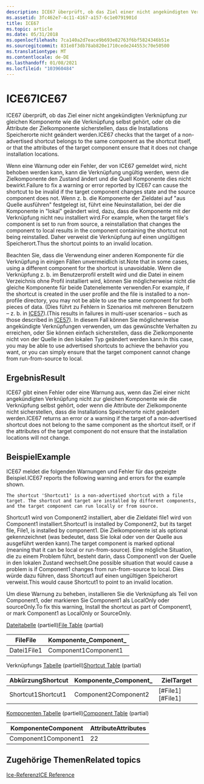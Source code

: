 ```yaml
---
description: ICE67 überprüft, ob das Ziel einer nicht angekündigten Verknüpfung zur gleichen Komponente wie die Verknüpfung selbst gehört, oder ob die Attribute der Zielkomponente sicherstellen, dass die Installations Speicherorte nicht geändert werden.
ms.assetid: 3fc462e7-4c11-4167-a157-6c1e0791901d
title: ICE67
ms.topic: article
ms.date: 05/31/2018
ms.openlocfilehash: 7ca140a2d7eace9b693e82763f6bf5824346b51e
ms.sourcegitcommit: 831e8f3db78ab820e1710cede244553c70e50500
ms.translationtype: MT
ms.contentlocale: de-DE
ms.lasthandoff: 01/08/2021
ms.locfileid: "103960484"
---
```

# <a name="ice67"></a><span data-ttu-id="5120d-103">ICE67</span><span class="sxs-lookup"><span data-stu-id="5120d-103">ICE67</span></span>

<span data-ttu-id="5120d-104">ICE67 überprüft, ob das Ziel einer nicht angekündigten Verknüpfung zur gleichen Komponente wie die Verknüpfung selbst gehört, oder ob die Attribute der Zielkomponente sicherstellen, dass die Installations Speicherorte nicht geändert werden.</span><span class="sxs-lookup"><span data-stu-id="5120d-104">ICE67 checks that the target of a non-advertised shortcut belongs to the same component as the shortcut itself, or that the attributes of the target component ensure that it does not change installation locations.</span></span>

<span data-ttu-id="5120d-105">Wenn eine Warnung oder ein Fehler, der von ICE67 gemeldet wird, nicht behoben werden kann, kann die Verknüpfung ungültig werden, wenn die Zielkomponente den Zustand ändert und die Quell Komponente dies nicht bewirkt.</span><span class="sxs-lookup"><span data-stu-id="5120d-105">Failure to fix a warning or error reported by ICE67 can cause the shortcut to be invalid if the target component changes state and the source component does not.</span></span> <span data-ttu-id="5120d-106">Wenn z. b. die Komponente der Zieldatei auf "aus Quelle ausführen" festgelegt ist, führt eine Neuinstallation, bei der die Komponente in "lokal" geändert wird, dazu, dass die Komponente mit der Verknüpfung nicht neu installiert wird.</span><span class="sxs-lookup"><span data-stu-id="5120d-106">For example, when the target file's component is set to run from source, a reinstallation that changes the component to local results in the component containing the shortcut not being reinstalled.</span></span> <span data-ttu-id="5120d-107">Daher verweist die Verknüpfung auf einen ungültigen Speicherort.</span><span class="sxs-lookup"><span data-stu-id="5120d-107">Thus the shortcut points to an invalid location.</span></span>

<span data-ttu-id="5120d-108">Beachten Sie, dass die Verwendung einer anderen Komponente für die Verknüpfung in einigen Fällen unvermeidlich ist.</span><span class="sxs-lookup"><span data-stu-id="5120d-108">Note that in some cases, using a different component for the shortcut is unavoidable.</span></span> <span data-ttu-id="5120d-109">Wenn die Verknüpfung z. b. im Benutzerprofil erstellt wird und die Datei in einem Verzeichnis ohne Profil installiert wird, können Sie möglicherweise nicht die gleiche Komponente für beide Datenelemente verwenden.</span><span class="sxs-lookup"><span data-stu-id="5120d-109">For example, if the shortcut is created in the user profile and the file is installed to a non-profile directory, you may not be able to use the same component for both pieces of data.</span></span> <span data-ttu-id="5120d-110">(Dies führt zu Fehlern in Szenarios mit mehreren Benutzern – z. b. in [ICE57](ice57.md)).</span><span class="sxs-lookup"><span data-stu-id="5120d-110">(This results in failures in multi-user scenarios – such as those described in [ICE57](ice57.md)).</span></span> <span data-ttu-id="5120d-111">In diesem Fall können Sie möglicherweise angekündigte Verknüpfungen verwenden, um das gewünschte Verhalten zu erreichen, oder Sie können einfach sicherstellen, dass die Zielkomponente nicht von der Quelle in den lokalen Typ geändert werden kann.</span><span class="sxs-lookup"><span data-stu-id="5120d-111">In this case, you may be able to use advertised shortcuts to achieve the behavior you want, or you can simply ensure that the target component cannot change from run-from-source to local.</span></span>

## <a name="result"></a><span data-ttu-id="5120d-112">Ergebnis</span><span class="sxs-lookup"><span data-stu-id="5120d-112">Result</span></span>

<span data-ttu-id="5120d-113">ICE67 gibt einen Fehler oder eine Warnung aus, wenn das Ziel einer nicht angekündigten Verknüpfung nicht zur gleichen Komponente wie die Verknüpfung selbst gehört, oder wenn die Attribute der Zielkomponente nicht sicherstellen, dass die Installations Speicherorte nicht geändert werden.</span><span class="sxs-lookup"><span data-stu-id="5120d-113">ICE67 returns an error or a warning if the target of a non-advertised shortcut does not belong to the same component as the shortcut itself, or if the attributes of the target component do not ensure that the installation locations will not change.</span></span>

## <a name="example"></a><span data-ttu-id="5120d-114">Beispiel</span><span class="sxs-lookup"><span data-stu-id="5120d-114">Example</span></span>

<span data-ttu-id="5120d-115">ICE67 meldet die folgenden Warnungen und Fehler für das gezeigte Beispiel.</span><span class="sxs-lookup"><span data-stu-id="5120d-115">ICE67 reports the following warning and errors for the example shown.</span></span>

``` syntax
The shortcut 'Shortcut1' is a non-advertised shortcut with a file target. The shortcut and target are installed by different components, and the target component can run locally or from source.
```

<span data-ttu-id="5120d-116">Shortcut1 wird von Component2 installiert, aber die Zieldatei file1 wird von Component1 installiert.</span><span class="sxs-lookup"><span data-stu-id="5120d-116">Shortcut1 is installed by Component2, but its target file, File1, is installed by component1.</span></span> <span data-ttu-id="5120d-117">Die Zielkomponente ist als optional gekennzeichnet (was bedeutet, dass Sie lokal oder von der Quelle aus ausgeführt werden kann).</span><span class="sxs-lookup"><span data-stu-id="5120d-117">The target component is marked optional (meaning that it can be local or run-from-source).</span></span> <span data-ttu-id="5120d-118">Eine mögliche Situation, die zu einem Problem führt, besteht darin, dass Component1 von der Quelle in den lokalen Zustand wechselt.</span><span class="sxs-lookup"><span data-stu-id="5120d-118">One possible situation that would cause a problem is if Component1 changes from run-from-source to local.</span></span> <span data-ttu-id="5120d-119">Dies würde dazu führen, dass Shortcut1 auf einen ungültigen Speicherort verweist.</span><span class="sxs-lookup"><span data-stu-id="5120d-119">This would cause Shortcut1 to point to an invalid location.</span></span>

<span data-ttu-id="5120d-120">Um diese Warnung zu beheben, installieren Sie die Verknüpfung als Teil von Component1, oder markieren Sie Component1 als LocalOnly oder sourceOnly.</span><span class="sxs-lookup"><span data-stu-id="5120d-120">To fix this warning, Install the shortcut as part of Component1, or mark Component1 as LocalOnly or SourceOnly.</span></span>

<span data-ttu-id="5120d-121">[Dateitabelle](file-table.md) (partiell)</span><span class="sxs-lookup"><span data-stu-id="5120d-121">[File Table](file-table.md) (partial)</span></span>



| <span data-ttu-id="5120d-122">File</span><span class="sxs-lookup"><span data-stu-id="5120d-122">File</span></span>  | <span data-ttu-id="5120d-123">Komponente\_</span><span class="sxs-lookup"><span data-stu-id="5120d-123">Component\_</span></span> |
|-------|-------------|
| <span data-ttu-id="5120d-124">Datei1</span><span class="sxs-lookup"><span data-stu-id="5120d-124">File1</span></span> | <span data-ttu-id="5120d-125">Component1</span><span class="sxs-lookup"><span data-stu-id="5120d-125">Component1</span></span>  |



 

<span data-ttu-id="5120d-126">Verknüpfungs [Tabelle](shortcut-table.md) (partiell)</span><span class="sxs-lookup"><span data-stu-id="5120d-126">[Shortcut Table](shortcut-table.md) (partial)</span></span>



| <span data-ttu-id="5120d-127">Abkürzung</span><span class="sxs-lookup"><span data-stu-id="5120d-127">Shortcut</span></span>  | <span data-ttu-id="5120d-128">Komponente\_</span><span class="sxs-lookup"><span data-stu-id="5120d-128">Component\_</span></span> | <span data-ttu-id="5120d-129">Ziel</span><span class="sxs-lookup"><span data-stu-id="5120d-129">Target</span></span>      |
|-----------|-------------|-------------|
| <span data-ttu-id="5120d-130">Shortcut1</span><span class="sxs-lookup"><span data-stu-id="5120d-130">Shortcut1</span></span> | <span data-ttu-id="5120d-131">Component2</span><span class="sxs-lookup"><span data-stu-id="5120d-131">Component2</span></span>  | <span data-ttu-id="5120d-132">\[\#File1\]</span><span class="sxs-lookup"><span data-stu-id="5120d-132">\[\#File1\]</span></span> |



 

<span data-ttu-id="5120d-133">[Komponenten Tabelle](component-table.md) (partiell)</span><span class="sxs-lookup"><span data-stu-id="5120d-133">[Component Table](component-table.md) (partial)</span></span>



| <span data-ttu-id="5120d-134">Komponente</span><span class="sxs-lookup"><span data-stu-id="5120d-134">Component</span></span>  | <span data-ttu-id="5120d-135">Attribute</span><span class="sxs-lookup"><span data-stu-id="5120d-135">Attributes</span></span> |
|------------|------------|
| <span data-ttu-id="5120d-136">Component1</span><span class="sxs-lookup"><span data-stu-id="5120d-136">Component1</span></span> | <span data-ttu-id="5120d-137">2</span><span class="sxs-lookup"><span data-stu-id="5120d-137">2</span></span>          |



 

## <a name="related-topics"></a><span data-ttu-id="5120d-138">Zugehörige Themen</span><span class="sxs-lookup"><span data-stu-id="5120d-138">Related topics</span></span>

<dl> <dt>

[<span data-ttu-id="5120d-139">Ice-Referenz</span><span class="sxs-lookup"><span data-stu-id="5120d-139">ICE Reference</span></span>](ice-reference.md)
</dt> </dl>

 

 




